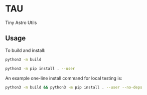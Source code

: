 # TAU

Tiny Astro Utils

## Usage

To build and install:

```bash
python3 -m build

python3 -m pip install . --user
```

An example one-line install command for local testing is:

```bash
python3 -m build && python3 -m pip install . --user --no-deps
```
